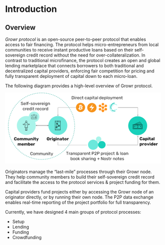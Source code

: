 # Introduction

## Overview

_Growr protocol_ is an open-source peer-to-peer protocol that enables access to fair financing. The protocol helps micro-entrepreneurs from local communities to receive instant productive loans based on their self-sovereign credit record without the need for over-collateralization. In contrast to traditional microfinance, the protocol creates an open and global lending marketplace that connects borrowers to both traditional and decentralized capital providers, enforcing fair competition for pricing and fully transparent deployment of capital down to each micro-loan.

The following diagram provides a high-level overview of Growr protocol.

![How it works](../images/growr-how-it-works.png)

Originators manage the “last-mile” processes through their Growr node. They help community members to build their self-sovereign credit record and facilitate the access to the protocol services & project funding for them.

Capital providers fund projects either by accessing the Growr node of an originator directly, or by running their own node. The P2P data exchange enables real-time reporting of the project portfolio for full transparency.

Currently, we have designed 4 main groups of protocol processes:

- Setup
- Lending
- Funding
- Crowdfunding

<div style="page-break-after: always;"></div>
